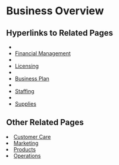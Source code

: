 # Business Overview

## Hyperlinks to Related Pages
- <li><a href="business/finances.md">Financial Management</a></li>
- <li><a href="business/licensing.md">Licensing</a></li>
- <li><a href="business/plan.md">Business Plan</a></li>
- <li><a href="business/staff.md">Staffing</a></li>
- <li><a href="business/supplies.md">Supplies</a></li>

## Other Related Pages
<li><a href="customers/about.md">Customer Care</a></li>
<li><a href="marketing/about.md">Marketing</a></li>
<li><a href="product/about.md">Products</a></li>
<li><a href="docs/about.md">Operations</a></li>
